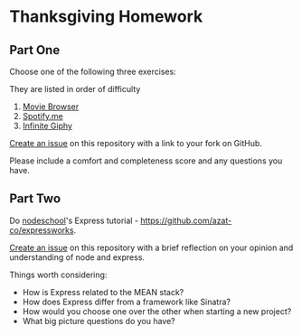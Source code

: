 # Thanksgiving Homework

## Part One

Choose one of the following three exercises:

They are listed in order of difficulty

1. [Movie Browser](https://github.com/ga-dc/movie-browser)
2. [Spotify.me](https://github.com/ga-dc/spotify-me)
3. [Infinite Giphy](https://github.com/ga-dc/infinite-giphy)

[Create an issue](https://github.com/ga-dc/thanksgiving-homework/issues/new?title=Part%20One) on this
repository with a link to your fork on GitHub.

Please include a comfort and completeness score and any questions you have.

## Part Two

Do [nodeschool](http://nodeschool.io/)'s Express tutorial - https://github.com/azat-co/expressworks.

[Create an issue](https://github.com/ga-dc/thanksgiving-homework/issues/new?title=Part%20Two) on this
repository with a brief reflection on your opinion and understanding of node and express.

Things worth considering:

- How is Express related to the MEAN stack?
- How does Express differ from a framework like Sinatra?
- How would you choose one over the other when starting a new project?
- What big picture questions do you have?
